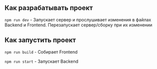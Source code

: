 ## Как разрабатывать проект

`npm run dev` - Запускает сервер и прослушивает изменения в файлах Backend и Frontend. Перезапускает сервер/сборку при их изменении

## Как запустить проект

`npm run build` - Собирает Frontend

`npm run start` - Запускает Backend
